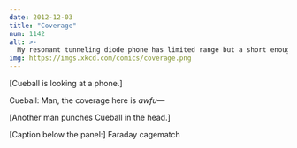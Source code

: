 ```yaml
---
date: 2012-12-03
title: "Coverage"
num: 1142
alt: >-
  My resonant tunneling diode phone has limited range but a short enough wavelength to penetrate even the densest cages. This gives me a major combat advantage, hopefully.
img: https://imgs.xkcd.com/comics/coverage.png
---
```

[Cueball is looking at a phone.]

Cueball: Man, the coverage here is *awfu—*

[Another man punches Cueball in the head.]

[Caption below the panel:] Faraday cagematch